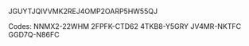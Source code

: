 
JGUYTJQIVVMK2REJ4OMP2OARP5HW55QJ

Codes:
NNMX2-22WHM
2FPFK-CTD62
4TKB8-Y5GRY
JV4MR-NKTFC
GGD7Q-N86FC